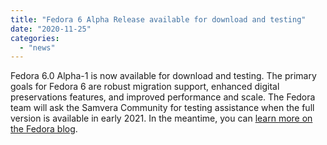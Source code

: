 ```yaml
---
title: "Fedora 6 Alpha Release available for download and testing"
date: "2020-11-25"
categories: 
  - "news"
---
```


Fedora 6.0 Alpha-1 is now available for download and testing. The primary goals for Fedora 6 are robust migration support, enhanced digital preservations features, and improved performance and scale. The Fedora team will ask the Samvera Community for testing assistance when the full version is available in early 2021. In the meantime, you can [learn more on the Fedora blog](https://duraspace.org/fedora-6-alpha-release-is-here/).
